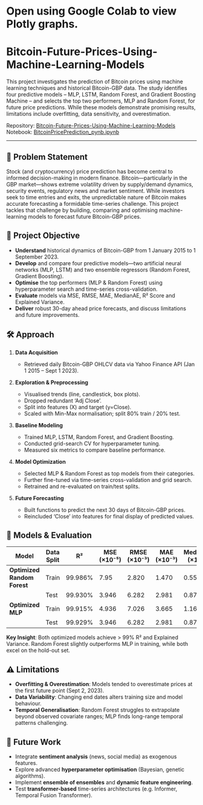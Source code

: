 # Open using Google Colab to view Plotly graphs.

# Bitcoin-Future-Prices-Using-Machine-Learning-Models

This project investigates the prediction of Bitcoin prices using machine learning techniques and historical Bitcoin-GBP data. The study identifies four predictive models – MLP, LSTM, Random Forest, and Gradient Boosting Machine – and selects the top two performers, MLP and Random Forest, for future price predictions. While these models demonstrate promising results, limitations include overfitting, data sensitivity, and overestimation.

Repository: [Bitcoin-Future-Prices-Using-Machine-Learning-Models](https://github.com/clareokafor/Bitcoin-Future-Prices-Using-Machine-Learning-Models)  
Notebook: [BitcoinPricePrediction_pynb.ipynb](https://github.com/clareokafor/Bitcoin-Future-Prices-Using-Machine-Learning-Models/blob/main/Ogochukwu_Okafor_201666459_BitcoinPricePrediction_pynb.ipynb)

---

## 📖 Problem Statement

Stock (and cryptocurrency) price prediction has become central to informed decision-making in modern finance. Bitcoin—particularly in the GBP market—shows extreme volatility driven by supply/demand dynamics, security events, regulatory news and market sentiment. While investors seek to time entries and exits, the unpredictable nature of Bitcoin makes accurate forecasting a formidable time-series challenge. This project tackles that challenge by building, comparing and optimising machine-learning models to forecast future Bitcoin-GBP prices.

## 🎯 Project Objective

- **Understand** historical dynamics of Bitcoin-GBP from 1 January 2015 to 1 September 2023.  
- **Develop** and compare four predictive models—two artificial neural networks (MLP, LSTM) and two ensemble regressors (Random Forest, Gradient Boosting).  
- **Optimise** the top performers (MLP & Random Forest) using hyperparameter search and time-series cross-validation.  
- **Evaluate** models via MSE, RMSE, MAE, MedianAE, R² Score and Explained Variance.  
- **Deliver** robust 30-day ahead price forecasts, and discuss limitations and future improvements.

## 🛠 Approach

1. **Data Acquisition**  
   - Retrieved daily Bitcoin-GBP OHLCV data via Yahoo Finance API (Jan 1 2015 – Sept 1 2023).  

2. **Exploration & Preprocessing**  
   - Visualised trends (line, candlestick, box plots).  
   - Dropped redundant ‘Adj Close’.  
   - Split into features (X) and target (y=Close).  
   - Scaled with Min-Max normalisation; split 80% train / 20% test.

3. **Baseline Modeling**  
   - Trained MLP, LSTM, Random Forest, and Gradient Boosting.  
   - Conducted grid-search CV for hyperparameter tuning.  
   - Measured six metrics to compare baseline performance.

4. **Model Optimization**  
   - Selected MLP & Random Forest as top models from their categories.  
   - Further fine-tuned via time-series cross-validation and grid search.  
   - Retrained and re-evaluated on train/test splits.

5. **Future Forecasting**  
   - Built functions to predict the next 30 days of Bitcoin-GBP prices.  
   - Reincluded ‘Close’ into features for final display of predicted values.

## 🧮 Models & Evaluation

| Model                   | Data Split |    R²    | MSE (×10⁻⁵) | RMSE (×10⁻³) | MAE (×10⁻³) | MedianAE (×10⁻³) | Explained Variance |
|-------------------------|------------|----------|-------------|--------------|-------------|------------------|--------------------|
| **Optimized Random Forest** | Train      | 99.986% | 7.95        | 2.820        | 1.470       | 0.559            | 99.986%            |
|                         | Test       | 99.930% | 3.946       | 6.282        | 2.981       | 0.878            | 99.930%            |
| **Optimized MLP**          | Train      | 99.915% | 4.936       | 7.026        | 3.665       | 1.166            | 99.916%            |
|                         | Test       | 99.929% | 3.946       | 6.282        | 2.981       | 0.878            | 99.929%            |

**Key Insight**: Both optimized models achieve > 99% R² and Explained Variance. Random Forest slightly outperforms MLP in training, while both excel on the hold-out set.

## ⚠️ Limitations

- **Overfitting & Overestimation**: Models tended to overestimate prices at the first future point (Sept 2, 2023).  
- **Data Variability**: Changing end dates alters training size and model behaviour.  
- **Temporal Generalisation**: Random Forest struggles to extrapolate beyond observed covariate ranges; MLP finds long-range temporal patterns challenging.

## 🔭 Future Work

- Integrate **sentiment analysis** (news, social media) as exogenous features.  
- Explore advanced **hyperparameter optimisation** (Bayesian, genetic algorithms).  
- Implement **ensemble of ensembles** and **dynamic feature engineering**.  
- Test **transformer-based** time-series architectures (e.g. Informer, Temporal Fusion Transformer).
